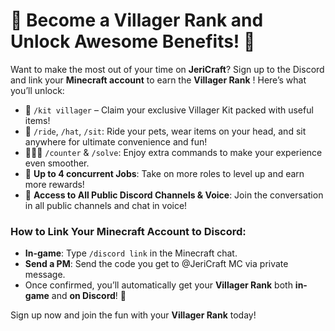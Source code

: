 # 🌟 Become a Villager Rank and Unlock Awesome Benefits! 🌟

Want to make the most out of your time on **JeriCraft**? Sign up to the Discord and link your **Minecraft account** to earn the **Villager Rank** ! Here’s what you’ll unlock:

- 🎁 `/kit villager` – Claim your exclusive Villager Kit packed with useful items!
- 🐴 `/ride`, `/hat`, `/sit`: Ride your pets, wear items on your head, and sit anywhere for ultimate convenience and fun!
- 🧑‍🤝‍🧑 `/counter` & `/solve`: Enjoy extra commands to make your experience even smoother.
- 🌾 **Up to 4 concurrent Jobs**: Take on more roles to level up and earn more rewards!
- 💬 **Access to All Public Discord Channels & Voice**: Join the conversation in all public channels and chat in voice!

### How to Link Your Minecraft Account to Discord:
* **In-game**: Type `/discord link` in the Minecraft chat.
* **Send a PM**: Send the code you get to @JeriCraft MC  via private message.
* Once confirmed, you’ll automatically get your **Villager Rank** both **in-game** and **on Discord**! 🎉

Sign up now and join the fun with your **Villager Rank** today!